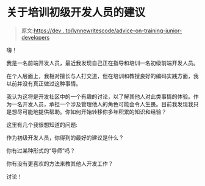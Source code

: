 # 关于培训初级开发人员的建议

> 原文:[https://dev . to/lynnewritescode/advice-on-training-junior-developers](https://dev.to/lynnewritescode/advice-on-training-junior-developers)

嗨！

我是一名前端开发人员，最近我发现自己正在指导和培训一名初级前端开发人员。

在个人层面上，我相对擅长与人打交道，但在培训和教授良好的编码实践方面，我以前并没有真正做过这种事情。

我认为这将是开发社区中的一个有趣的讨论，以了解其他人对此类事情的体验。作为一名开发人员，承担一个涉及管理他人的角色可能会令人生畏。目前我发现我只是想尽可能地提供帮助。你如何开始转移你多年积累的知识和经验？

这里有几个我很想知道的问题:

作为初级开发人员，你得到的最好的建议是什么？

你有过某种形式的“导师”吗？

你有没有更喜欢的方法来教其他人开发工作？

讨论！